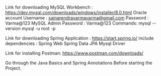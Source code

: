 Link for downloading MySQL Workbench :
https://dev.mysql.com/downloads/windows/installer/8.0.html
Oracle account 
Username : sainarendravarmavarma@gmail.com
Password : Varma@123
MySQL Admin Password : Varma@123
Commands:
mysql --version
mysql -u root -p

Link for downloading Spring Application :
https://start.spring.io/
include dependencies :
Spring Web
Spring Data JPA
Mysql Driver

Link for installing Postman:
https://www.postman.com/downloads/

Go through the Java Basics and Spring Annotations Before starting the Project.

